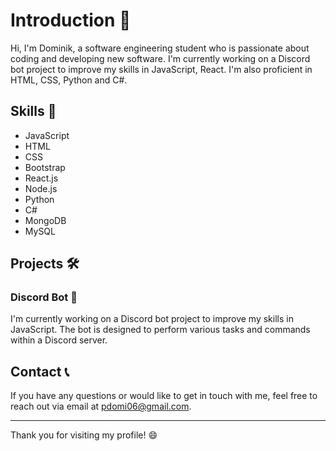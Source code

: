 # Introduction 👋

Hi, I'm Dominik, a software engineering student who is passionate about coding and developing new software. I'm currently working on a Discord bot project to improve my skills in JavaScript, React. I'm also proficient in HTML, CSS, Python and C#.

## Skills 🚀

- JavaScript
- HTML
- CSS
- Bootstrap
- React.js
- Node.js
- Python
- C#
- MongoDB
- MySQL

## Projects 🛠️

### Discord Bot 🤖

I'm currently working on a Discord bot project to improve my skills in JavaScript. The bot is designed to perform various tasks and commands within a Discord server.

## Contact 📞

If you have any questions or would like to get in touch with me, feel free to reach out via email at [pdomi06@gmail.com](mailto:pdomi06@gmail.com).

---

Thank you for visiting my profile! 😄

